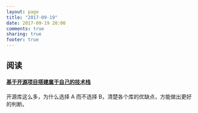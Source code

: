 ```yaml
---
layout: page
title: "2017-09-19"
date: 2017-09-19 20:00
comments: true
sharing: true
footer: true
---
```


## 阅读

#### [基于开源项目搭建属于自己的技术栈](http://www.jianshu.com/p/42d45998117f)

开源库这么多，为什么选择 A 而不选择 B，清楚各个库的优缺点，方能做出更好的判断。
